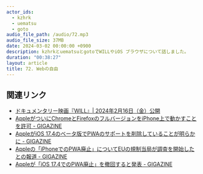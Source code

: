 ```yaml
---
actor_ids:
  - kzhrk
  - uematsu
  - goto
audio_file_path: /audio/72.mp3
audio_file_size: 37MB
date: 2024-03-02 00:00:00 +0900
description: kzhrkとuematsuとgotoでWILLやiOS ブラウザについて話しました。
duration: "00:38:27"
layout: article
title: 72. Webの自由
---
```


<!-- prettier-ignore-start -->
## 関連リンク

- [ドキュメンタリー映画『WILL』\| 2024年2月16日（金）公開](https://will-film.com/)
- [AppleがついにChromeとFirefoxのフルバージョンをiPhone上で動かすことを許可 - GIGAZINE](https://gigazine.net/news/20240126-ios-17-4-webkit-alternative-browser-engines/)
- [AppleがiOS 17.4のベータ版でPWAのサポートを削除していることが明らかに - GIGAZINE](https://gigazine.net/news/20240209-apple-pwa-support-remove/)
- [Appleの「iPhoneでのPWA廃止」についてEUの規制当局が調査を開始したとの報道 - GIGAZINE](https://gigazine.net/news/20240227-apple-drop-iphone-pwa-scrutiny-eu/)
- [Appleが「iOS 17.4でのPWA廃止」を撤回すると発表 - GIGAZINE](https://gigazine.net/news/20240302-apple-pwa-support-not-remove/)
<!-- prettier-ignore-end -->
